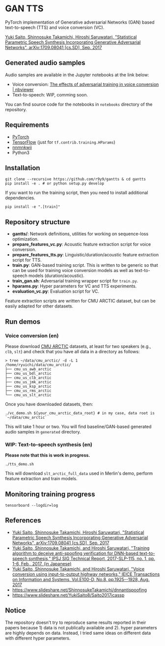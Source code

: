 # GAN TTS

PyTorch implementation of Generative adversarial Networks (GAN) based text-to-speech (TTS) and voice conversion (VC).

[Yuki Saito, Shinnosuke Takamichi, Hiroshi Saruwatari, "Statistical Parametric Speech Synthesis Incorporating Generative Adversarial Networks", arXiv:1709.08041 [cs.SD], Sep. 2017](https://arxiv.org/abs/1709.08041)

## Generated audio samples

Audio samples are available in the Jupyter notebooks at the link below:

- Voice conversion: [The effects of adversarial training in voice conversion | nbviewer](http://nbviewer.jupyter.org/github/r9y9/gantts/blob/master/notebooks/Test%20VC.ipynb)
- Text-to-speech: WIP, comming soon.

You can find source code for the notebooks in `notebooks` directory of the repository.

## Requirements

- [PyTorch](http://pytorch.org/)
- [TensorFlow](https://www.tensorflow.org/) (just for `tf.contrib.training.HParams`)
- [nnmnkwii](https://github.com/r9y9/nnmnkwii)
- Python3

## Installation

```
git clone --recursive https://github.com/r9y9/gantts & cd gantts
pip install -e . # or python setup.py develop
```

If you want to run the training script, then you need to install additional dependencies.

```
pip install -e ".[train]"
```

## Repository structure

- **gantts/**: Network definitions, utilities for working on sequence-loss optimization.
- **prepare_features_vc.py**: Acoustic feature extraction script for voice conversion.
- **prepare_features_tts.py**: Linguistic/duration/acoustic feature extraction script for TTS.
- **train.py**: GAN-based training script. This is written to be generic so that can be used for training voice conversion models as well as text-to-speech models (duration/acoustic).
- **train_gan.sh**: Adversarial training wrapper script for `train.py`.
- **hparams.py**: Hyper parameters for VC and TTS experiments.
- **evaluation_vc.py**: Evaluation script for VC.

Feature extraction scripts are written for CMU ARCTIC dataset, but can be easily adapted for other datasets.

## Run demos

### Voice conversion (en)

Please download [CMU ARCTIC](http://festvox.org/cmu_arctic/) datasets, at least for two speakers (e.g., `clb`, `slt`) and check that you have all data in a directory as follows:

```
> tree ~/data/cmu_arctic/ -d -L 1
/home/ryuichi/data/cmu_arctic/
├── cmu_us_awb_arctic
├── cmu_us_bdl_arctic
├── cmu_us_clb_arctic
├── cmu_us_jmk_arctic
├── cmu_us_ksp_arctic
├── cmu_us_rms_arctic
└── cmu_us_slt_arctic
```

Once you have downloaded datasets, then:

```
./vc_demo.sh ${your_cmu_arctic_data_root} # in my case, data root is `~/data/cmu_arctic`
```

This will take 1 hour or two. You will find baseline/GAN-based generated audio samples in `generated` directory.

### WIP: Text-to-speech synthesis (en)

**Please note that this is work in progress.**

```
./tts_demo.sh
```
This will download `slt_arctic_full_data` used in Merlin's demo, perform feature extraction and train models.

## Monitoring training progress

```
tensorboard --logdir=log
```

## References

- [Yuki Saito, Shinnosuke Takamichi, Hiroshi Saruwatari, "Statistical Parametric Speech Synthesis Incorporating Generative Adversarial Networks", arXiv:1709.08041 [cs.SD], Sep. 2017](https://arxiv.org/abs/1709.08041)
- [Yuki Saito, Shinnosuke Takamichi, and Hiroshi Saruwatari, "Training algorithm to deceive anti-spoofing verification for DNN-based text-to-speech synthesis," IPSJ SIG Technical Report, 2017-SLP-115, no. 1, pp. 1-6, Feb., 2017. (in Japanese)](http://sython.org/papers/SIG-SLP/saito201702slp.pdf)
- [Yuki Saito, Shinnosuke Takamichi, and Hiroshi Saruwatari, "Voice conversion using input-to-output highway networks," IEICE Transactions on Information and Systems, Vol.E100-D, No.8, pp.1925--1928, Aug. 2017](https://www.jstage.jst.go.jp/article/transinf/E100.D/8/E100.D_2017EDL8034/_article)
- https://www.slideshare.net/ShinnosukeTakamichi/dnnantispoofing
- https://www.slideshare.net/YukiSaito8/Saito2017icassp

## Notice

The repository doesn't try to reproduce same results reported in their papers because 1) data is not publically available and 2). hyper parameters are highly depends on data. Instead, I tried same ideas on different data with different hyper parameters.
